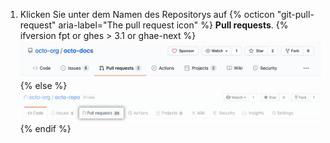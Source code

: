 1. Klicken Sie unter dem Namen des Repositorys auf
{% octicon "git-pull-request" aria-label="The pull request icon" %} **Pull requests**.
    {% ifversion fpt or ghes > 3.1 or ghae-next %}
    ![Auswahl der Issue- und Pull-Request-Registerkarten](/assets/images/help/repository/repo-tabs-pull-requests.png){% else %}
 ![Issues tab](/assets/images/enterprise/3.1/help/repository/repo-tabs-pull-requests.png){% endif %}
